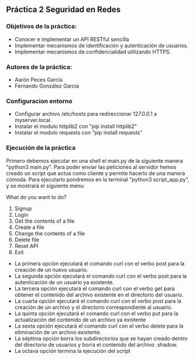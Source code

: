 ## Práctica 2 Seguridad en Redes
### Objetivos de la práctica:
- Conocer e implementar un API RESTful sencilla
- Implementar mecanismos de identificación y autenticación de usuarios.
- Implementar mecanismos de confidencialidad utilizando HTTPS.

### Autores de la práctica:
- Aarón Peces García
- Fernando González García

### Configuracion entorno
- Configurar archivo /etc/hosts para redireccionar 127.0.0.1 a myserver.local.
- Instalar el modulo httplib2 con "pip install httplib2"
- Instalar el modulo requests con "pip install requests"

### Ejecución de la práctica
Primero debemos ejecutar en una shell el main.py de la siguiente manera "python3 main.py". Para poder enviar las peticiones
al servidor hemos creado un script que actua como cliente y permite hacerlo de una manera cómoda. Para ejecutarlo pondremos
en la terminal "python3 script_app.py", y se mostrará el siguiente menu:

What do you want to do? 
1. Signup
2. Login
3. Get the contents of a file 
4. Create a file 
5. Change the contents of a file 
6. Delete file 
7. Reset API 
8. Exit

- La primera opción ejecutará el comando curl con el verbo post para la creación de un nuevo usuario.
- La segunda opción ejecutará el comando curl con el verbo post para la autenticación de un usuario ya existente.
- La tercera opción ejecutará el comando curl con el verbo get para obtener el contenido del archivo existente en el directorio del usuario.
- La cuarta opción ejecutará el comando curl con el verbo post para la creación de un archivo y el directorio correspondiente al usuario.
- La quinta opción ejecutará el comando curl con el verbo put para la actualización del contenido de un archivo ya existente
- La sexta opción ejecutará el comando curl con el verbo delete para la eliminación de un archivo existente.
- La séptima opción borra los subdirectorios que se hayan creado dentro del directorio de usuarios y borra el contenido del archivo .shadow.
- La octava opción termina la ejecución del script
